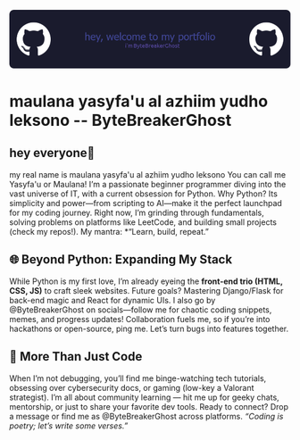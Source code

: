 ![ByteBreakerGhost](img/github-header-image.png)
# maulana yasyfa'u al azhiim yudho leksono -- ByteBreakerGhost

## hey everyone👋
   
my real name is maulana yasyfa'u al azhiim yudho leksono You can call me Yasyfa'u or Maulana! I’m a passionate beginner programmer diving into the vast universe of IT, with a current obsession for Python. Why Python? Its simplicity and power—from scripting to AI—make it the perfect launchpad for my coding journey. Right now, I’m grinding through fundamentals, solving problems on platforms like LeetCode, and building small projects (check my repos!). My mantra: *“Learn, build, repeat.” 

## 🌐 Beyond Python: Expanding My Stack 
While Python is my first love, I’m already eyeing the **front-end trio (HTML, CSS, JS)** to craft sleek websites. Future goals? Mastering Django/Flask for back-end magic and React for dynamic UIs. I also go by @ByteBreakerGhost on socials—follow me for chaotic coding snippets, memes, and progress updates! Collaboration fuels me, so if you’re into hackathons or open-source, ping me. Let’s turn bugs into features together.  

## 🚀 More Than Just Code 
When I’m not debugging, you’ll find me binge-watching tech tutorials, obsessing over cybersecurity docs, or gaming (low-key a Valorant strategist). I’m all about community learning — hit me up for geeky chats, mentorship, or just to share your favorite dev tools. Ready to connect? Drop a message or find me as @ByteBreakerGhost across platforms. *“Coding is poetry; let’s write some verses.”*
